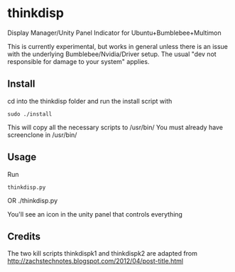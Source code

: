 thinkdisp
=========

Display Manager/Unity Panel Indicator for Ubuntu+Bumblebee+Multimon

This is currently experimental, but works in general unless there is an issue with the underlying Bumblebee/Nvidia/Driver setup. The usual "dev not responsible for damage to your system" applies.

Install
-------
cd into the thinkdisp folder and run the install script with

    sudo ./install

This will copy all the necessary scripts to /usr/bin/
You must already have screenclone in /usr/bin/

Usage
-----
Run

    thinkdisp.py
OR
    ./thinkdisp.py

You'll see an icon in the unity panel that controls everything


Credits
-------
The two kill scripts thinkdispk1 and thinkdispk2 are adapted from http://zachstechnotes.blogspot.com/2012/04/post-title.html
